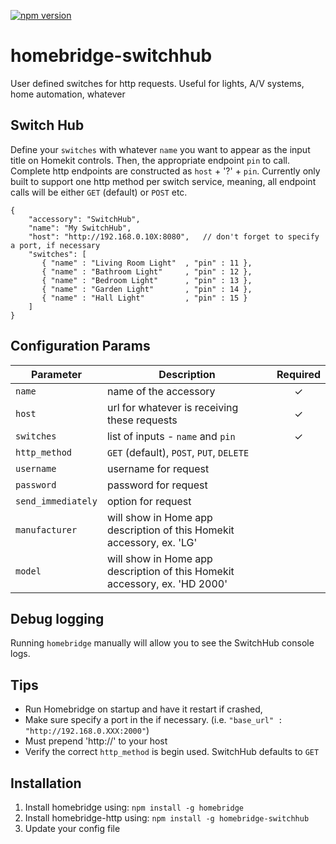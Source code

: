 [![npm version](https://badge.fury.io/js/homebridge-switchhub.svg)](https://badge.fury.io/js/homebridge-switchhub)

# homebridge-switchhub
User defined switches for http requests. Useful for lights, A/V systems, home automation, whatever


## Switch Hub

Define your `switches` with whatever `name` you want to appear as the input title on Homekit controls. Then, the appropriate endpoint `pin` to call. Complete http endpoints are constructed as `host` + '?' + `pin`.
Currently only built to support one http method per switch service, meaning, all endpoint calls will be either `GET` (default) or `POST` etc.
```
{
    "accessory": "SwitchHub",
    "name": "My SwitchHub",
    "host": "http://192.168.0.10X:8080",   // don't forget to specify a port, if necessary
    "switches": [
       { "name" : "Living Room Light"  , "pin" : 11 },
       { "name" : "Bathroom Light"     , "pin" : 12 },
       { "name" : "Bedroom Light"      , "pin" : 13 },
       { "name" : "Garden Light"       , "pin" : 14 },
       { "name" : "Hall Light"         , "pin" : 15 }
    ]
}
```


## Configuration Params

|        Parameter       |                                     Description                                     | Required |
| -----------------------| ----------------------------------------------------------------------------------- |:--------:|
| `name`                 | name of the accessory                                                               |     ✓    |
| `host`                 | url for whatever is receiving these requests                                        |     ✓    |
| `switches`             | list of inputs - `name` and `pin`                                                   |     ✓    |
| `http_method`          | `GET` (default), `POST`,  `PUT`, `DELETE`                                           |          |
| `username`             | username for request                                                                |          |
| `password`             | password for request                                                                |          |
| `send_immediately`     | option for request                                                                  |          |
| `manufacturer`         | will show in Home app description of this Homekit accessory, ex. 'LG'               |          |
| `model`                | will show in Home app description of this Homekit accessory, ex. 'HD 2000'          |          |


## Debug logging

Running `homebridge` manually will allow you to see the SwitchHub console logs.

## Tips

  - Run Homebridge on startup and have it restart if crashed,
  - Make sure specify a port in the if necessary. (i.e. `"base_url" : "http://192.168.0.XXX:2000"`)
  - Must prepend 'http://' to your host
  - Verify the correct `http_method` is begin used. SwitchHub defaults to `GET`

## Installation

1. Install homebridge using: `npm install -g homebridge`
2. Install homebridge-http using: `npm install -g homebridge-switchhub`
3. Update your config file
